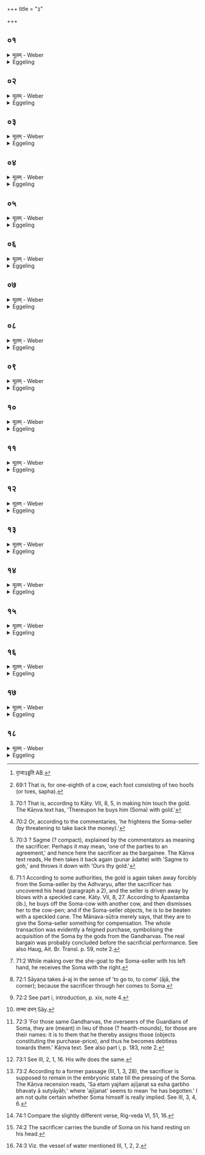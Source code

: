 +++
title = "३"

+++






##  ०१
<details><summary>मूलम् - Weber</summary>

स वै रा᳘जानम् पणते॥  
स यद्रा᳘जानम् प᳘णते त᳘स्मादिद᳘ᳫं᳘ सकृत्स᳘र्वम् प᳘ण्यᳫं स᳘ आह सो᳘मविक्रयिन्क्र᳘य्यस्ते सो᳘मो राजा३इ᳘ति क्र᳘य्य इ᳘त्याह सोमविक्रयी तं वै᳘ ते क्रीणानी᳘ति क्रीणीही᳘त्याह सोमविक्रयी᳘ कल᳘या ते क्रीणानीति भू᳘यो वा अ᳘तः सो᳘मो रा᳘जार्हती᳘त्याह सोमविक्रयी भू᳘य एवा᳘तः सो᳘मो राजा᳘र्हति [^wbr_1] महाॗᳫंॗस्त्वेव गो᳘र्महिमे᳘त्यध्वर्युः᳟॥  

[^wbr_1]: रा᳘जा३इ᳘ति AB.
</details>

<details><summary>Eggeling</summary>

1. He bargains for the king (Soma); and because he bargains for the king, therefore any and everything is vendible here. He says, 'Soma-seller, is thy king Soma for sale?'--'He is for sale,' says the Soma-seller.--'I will buy him of thee!'--'Buy him!' says the Soma-seller.--'I will buy him of thee for one-sixteenth (of the cow).'--'King Soma, surely, is worth more than that!' says the Soma-seller.--'Yea, King Soma is worth more than that; but great, surely, is the greatness of the cow,' says the Adhvaryu.
</details>


##  ०२
<details><summary>मूलम् - Weber</summary>

गोर्वै᳘ प्रतिधुक्॥  
त᳘स्यै शृतं त᳘स्यै श᳘रस्त᳘स्यै द᳘धि त᳘स्यै म᳘स्तु त᳘स्या आत᳘ञ्चनं त᳘स्यै न᳘वनीतं त᳘स्यै घृतं त᳘स्या आमि᳘क्षा त᳘स्यै वा᳘जिनम्॥
</details>

<details><summary>Eggeling</summary>

2. 'From the cow (comes) fresh milk, from her boiled milk, from her cream, from her sour curds, from her sour cream, from her curdled milk, from her butter, from her ghee, from her clotted curds, from her whey:
</details>


##  ०३
<details><summary>मूलम् - Weber</summary>

शफे᳘न ते क्रीणानी᳘ति॥  
भू᳘यो वा अ᳘तः सो᳘मो रा᳘जार्हती᳘त्याह सोमविक्रयी भू᳘य एवा᳘तः सो᳘मो राजा᳘र्हति महाॗᳫंॗस्त्वेव गो᳘र्महिमे᳘त्यध्वर्यु᳘रेता᳘न्येव द᳘श वीॗर्याण्युदाख्या᳘याह पदा᳘ ते ऽर्धे᳘न ते ग᳘वा ते क्रीणामी᳘ति क्रीतः सो᳘मो राजे᳘त्याह सोमविक्रयी व᳘यांसि प्र᳘ब्रूहीति॥
</details>

<details><summary>Eggeling</summary>

3. I will buy him of thee for one hoof [^egg_185]!'--'King Soma, surely, is worth more than that!' says the Soma-seller.--'Yea, King Soma is worth more than that, but great, surely, is the greatness of the cow,' replies the Adhvaryu; and, having (each time) enumerated the same ten virtues, he says, 'I will buy him of thee for one foot,'--'for half (the cow),'--'for the cow!'--'King Soma has been bought!' says the Soma-seller, 'name the kinds!'

[^egg_185]: 69:1 That is, for one-eighth of a cow, each foot consisting of two hoofs (or toes, śapha).
</details>


##  ०४
<details><summary>मूलम् - Weber</summary>

स᳘ आह॥  
चन्द्रं᳘ ते व᳘स्त्रं ते छा᳘गा ते धेनु᳘स्ते मिथुनौ᳘ ते गा᳘वौ तिस्र᳘स्ते ऽन्या इ᳘ति स य᳘दर्वाक्प᳘णन्ते परः᳘ सम्पाद᳘यन्ति त᳘स्मादिद᳘ᳫं᳘ सकृत्स᳘र्वम् प᳘ण्यमर्वाक्प᳘णन्ते परः स᳘म्पादयन्त्यथ य᳘दध्वर्यु᳘रेव गो᳘र्वीॗर्याण्युदाच᳘ष्टे न सो᳘मस्य सोमविक्रयी᳘ महितो वै सो᳘मो देवो हि सोमो᳘ ऽथत᳘दध्वर्युर्गा᳘म् महयति त᳘स्यै प᳘श्यन्वीॗर्याणि क्रीणादि᳘ति त᳘स्मादध्वर्यु᳘रेव गो᳘र्वीॗर्याण्युदाच᳘ष्टे न सो᳘मस्य सोमविक्रयी᳟॥
</details>

<details><summary>Eggeling</summary>

4. He (the Adhvaryu) says, 'Gold is thine, a cloth is thine, a goat is thine, a milch cow is thine, a pair of kine is thine, three other (cows) are thine!' And because they first bargain and afterwards come to terms, therefore about any and everything that is for sale here, people first bargain and afterwards

come to terms. And the reason why only the Adhvaryu enumerates the virtues of the cow, and not the Soma-seller those of the Soma, is that Soma is already glorified, since Soma is a god. And the Adhvaryu thereby glorifies the cow, thinking, 'Seeing her virtues he shall buy her!' This is why only the Adhvaryu enumerates the virtues of the cow, and not the Soma-seller those of the Soma.
</details>


##  ०५
<details><summary>मूलम् - Weber</summary>

अ᳘थ यत्प᳘ञ्च कृ᳘त्वः प᳘णते॥  
संवत्सर᳘सम्मितो वै᳘ यज्ञः प᳘ञ्च वा᳘ ऋत᳘वः संवत्सर᳘स्य त᳘म् पञ्च᳘भिराप्नोति त᳘स्मात्प᳘ञ्च कृ᳘त्वः पणते॥
</details>

<details><summary>Eggeling</summary>

5. And as to his bargaining five times:--the sacrifice being of equal measure with the year, and there being five seasons in the year, he thus obtains it (the sacrifice, Soma) in five (divisions), and therefore he bargains five times.
</details>


##  ०६
<details><summary>मूलम् - Weber</summary>

अ᳘थ हि᳘रण्ये वाचयति॥  
शुक्रं᳘ त्वा शुक्रे᳘ण क्रीणामी᳘ति शुॗक्रᳫं ह्येतछुक्रे᳘ण क्रीणा᳘ति यत्सो᳘मᳫं हि᳘रण्येन चन्द्रं᳘ चन्द्रेणे᳘ति चॗन्द्रᳫं ह्येत᳘च्चन्द्रे᳘ण क्रीणा᳘ति यत्सो᳘मᳫं हि᳘रण्येनामृ᳘तममृ᳘तेने᳘त्यमृॗतᳫं ह्येतदमृ᳘तेन क्रीणा᳘ति यत्सो᳘मᳫं हि᳘रण्येन॥
</details>

<details><summary>Eggeling</summary>

6. He then makes (the sacrificer) say on the gold [^egg_186] (Vāj. S. IV, 26), 'Thee, the pure, I buy with the pure,' for he indeed buys the pure with the pure, when (he buys) Soma with gold;--'the brilliant with the brilliant,' for he indeed buys the brilliant with the brilliant, when (he buys) Soma with gold;--'the immortal with the immortal,' for he indeed buys the immortal with the immortal, when (he buys) Soma with gold.

[^egg_186]: 70:1 That is, according to Kāty. VII, 8, 5, in making him touch the gold. The Kāṇva text has, 'Thereupon he buys him (Soma) with gold.'
</details>


##  ०७
<details><summary>मूलम् - Weber</summary>

अ᳘थ सोमविक्रयि᳘णमभिप्र᳘कम्पयति॥  
सग्मे᳘ ते गोरि᳘ति य᳘जमाने ते गौरि᳘त्येॗवैत᳘दाह तद्य᳘जमानमभ्याहृ᳘त्य न्य᳘स्थत्यस्मे᳘ ते चन्द्राणी᳘ति स᳘ आत्म᳘न्येव᳘ वीर्यं᳘ धत्ते श᳘रीरमेव᳘ सोमविक्रयी᳘ हरते तत्त᳘तः सोमविक्रय्या᳘दत्ते॥
</details>

<details><summary>Eggeling</summary>

7. He then tempts [^egg_187] the Soma-seller (with the gold): 'In compensation [^egg_188] for thy cow,' whereby he means to say, 'With the sacrificer (be) thy cow!'

[^egg_187]: 70:2 Or, according to the commentaries, 'he frightens the Soma-seller (by threatening to take back the money).'

[^egg_188]: 70:3 ? Sagme (? compact), explained by the commentators as meaning the sacrificer. Perhaps it may mean, 'one of the parties to an agreement,' and hence here the sacrificer as the bargainee. The Kāṇva text reads, He then takes it back again (punar ādatte) with 'Sagme to goḥ,' and throws it down with 'Ours thy gold.'

 He then draws it (the gold) back towards the sacrificer, and throws it down, with, 'Ours be thy gold!' whereby he (the sacrificer) takes unto himself the vital energy, and the Soma-seller gets only the body. Thereupon the Soma-seller takes it [^egg_189].

[^egg_189]: 71:1 According to some authorities, the gold is again taken away forcibly from the Soma-seller by the Adhvaryu, after the sacrificer has uncovered his head (paragraph a 2), and the seller is driven away by blows with a speckled cane. Kāty. VII, 8, 27. According to Āpastamba (ib.), he buys off the Soma-cow with another cow, and then dismisses her to the cow-pen; and if the Soma-seller objects, he is to be beaten with a speckled cane. The Mānava-sūtra merely says, that they are to give the Soma-seller something for compensation. The whole transaction was evidently a feigned purchase, symbolising the acquisition of the Soma by the gods from the Gandharvas. The real bargain was probably concluded before the sacrificial performance. See also Haug, Ait. Br. Transl. p. 59, note 2.
</details>


##  ०८
<details><summary>मूलम् - Weber</summary>

अ᳘थाजा᳘याम् प्रतीचीनमुख्यां᳘ वाचयति॥  
त᳘पसस्तनू᳘रसी᳘ति त᳘पसो ह वा᳘ एषा᳘ प्रजा᳘पतेः स᳘म्भूता य᳘दजा त᳘स्मादाह त᳘पसस्तनू᳘रसी᳘ति प्रजा᳘पतेर्व᳘र्ण इ᳘ति सा यत्त्रिः᳘ संवत्सर᳘स्य विजा᳘यते ते᳘न प्रजा᳘पतेर्व᳘र्णः परमे᳘ण पशु᳘ना क्रीयस इ᳘ति सा यत्त्रिः᳘ संवत्सर᳘स्य विजा᳘यते ते᳘न परमः᳘ पशुः᳘ सहस्रपोष᳘म् पुषेयमि᳘त्याशि᳘षमेॗवैतदा᳘शास्ते भूमा वै᳘ सह᳘स्रम् भूमा᳘नं गछानी᳘त्येॗवैत᳘दाह॥
</details>

<details><summary>Eggeling</summary>

8. He then makes him (the sacrificer) say on the she-goat, which stands facing the west, 'Thou art the bodily form of fervour,'--that she-goat was indeed produced as the bodily form of fervour, of Prajāpati; hence he says, 'Thou art the bodily form of fervour,'--'Prajāpati's kind,' because she brings forth three times in the year, therefore she is Prajāpati's kind. 'Thou art bought with the most excellent animal,' because she brings forth three times in the year, she is the most excellent of animals. 'May I increase with a thousandfold increase!' Thereby he implores a blessing: a thousand meaning abundance, he thereby means to say, 'May I obtain abundance!'
</details>


##  ०९
<details><summary>मूलम् - Weber</summary>

स वा᳘ अने᳘नैॗवाजा᳘म् प्र᳘यछति॥  
अने᳘न रा᳘जानमा᳘दत्त आजा᳘ ह वै ना᳘मैषा य᳘दॗजैत᳘याॗ ह्येनमन्तत आ᳘जति [‍^2] ता᳘मेत᳘त्परो ऽक्षमजेत्या᳘चक्षते॥  

[^wbr_2]: आजत् Sây.
</details>

<details><summary>Eggeling</summary>

9. With that (text) he gives the she-goat, with that he takes the king [^egg_190]; for ajā (goat) doubtless

[^egg_190]: 71:2 While making over the she-goat to the Soma-seller with his left hand, he receives the Soma with the right.

means the same as ājā (driving thither [^egg_191]), since it is through her (the she-goat) that he finally drives him (Soma) thither. It is thus in a mystic sense that they call her 'ajā.'

[^egg_191]: 72:1 Sāyaṇa takes ā-aj in the sense of 'to go to, to come' (ājā, the corner); because the sacrificer through her comes to Soma.
</details>


##  १०
<details><summary>मूलम् - Weber</summary>

अ᳘थ रा᳘जानमा᳘दत्ते॥  
मित्रो᳘ न ए᳘हि सु᳘मित्रध इ᳘ति शिवो᳘ नः शान्त एही᳘त्येॗवैत᳘दाह तं य᳘जमानस्य दक्षिण᳘ ऊरौ᳘ प्रत्यु᳘ह्य वा᳘सो नि᳘दधाती᳘न्द्रस्योरुमा᳘विश द᳘क्षिणमि᳘त्येष वा अत्रे᳘न्द्रो भवति यद्य᳘जमानस्त᳘स्मादाहेन्द्रस्योरुमा᳘विश द᳘क्षिणमि᳘त्युश᳘न्नुश᳘न्तमि᳘ति प्रियः᳘ प्रियमि᳘त्येॗवैत᳘दाह स्योनः᳘ स्योनमि᳘ति शिवः᳘ शिवमि᳘त्येॗवैत᳘दाह॥
</details>

<details><summary>Eggeling</summary>

10. He takes the king, with the text (Vāj. S. IV, 27), 'Come to us, a friend, bestowing good friends!' whereby he means to say, 'Come to us, as a kind and propitious one!' Having pushed back the garment on the sacrificer's right thigh, he lays him (Soma) down thereon, with the text, 'Seat thee on Indra's right thigh,'--for he, the sacrificer, is at present Indra [^egg_192]: therefore he says, 'Seat thee on Indra's right thigh;'--'willing on the willing,' whereby he means to say, 'beloved on the beloved one;'--'tender on the tender!' whereby he means to say, 'propitious on the propitious one.'

[^egg_192]: 72:2 See part i, introduction, p. xix, note 4.
</details>


##  ११
<details><summary>मूलम् - Weber</summary>

अ᳘थ सोमक्र᳘यणान᳘नुदिशति॥  
स्वा᳘न भ्राजा᳘ङ्घरे ब᳘म्भारे ह᳘स्त सु᳘हस्त कृशानवेते᳘ वः सोमक्र᳘यणास्ता᳘न्रक्षध्वम् मा᳘ वो दभन्नि᳘ति [^wbr_3] धि᳘ष्ण्यानां वा᳘ एते भा᳘जनेनैता᳘नि वै धि᳘ष्ण्यानां ना᳘मानि ता᳘न्येॗवैभ्य एतद᳘न्वदिक्षत॥  

[^wbr_3]: तान्मा दभन् Sây.
</details>

<details><summary>Eggeling</summary>

11. Thereupon he (the sacrificer) assigns (to the Gandharvas) the objects constituting the purchase price for the Soma, with the text, 'O Svāna, Bhrāja, Aṅghāri, Bambhāri, Hasta, Suhasta, Kr̥śānu! these are your wages for Soma: keep them! may they not fail you!' Now those (Gandharvas) are instead of the hearth-mounds--these being the names of the hearth-mounds--it is these very (names) that he thereby has assigned to them [^egg_193].

[^egg_193]: 72:3 'For those same Gandharvas, the overseers of the Guardians of Soma, they are (meant) in lieu of those (? hearth-mounds), for those are their names: it is to them that he thereby assigns those (objects constituting the purchase-price), and thus he becomes debtless towards them.' Kāṇva text. See also part i, p. 183, note 2.
</details>


##  १२
<details><summary>मूलम् - Weber</summary>

अथात्रा᳘पोर्णुते॥  
ग᳘र्भो वा᳘ एष᳘ भवति यो दी᳘क्षते प्रा᳘वृता वै ग᳘र्भा उ᳘ल्वेनेव जरा᳘युणेव तम᳘त्राजीजनत त᳘स्माद᳘पोर्णुत एष वा अ᳘त्र ग᳘र्भो भवति त᳘स्मात्प᳘रिवृतो भवति प᳘रिवृता इव हि ग᳘र्भो उ᳘ल्बेनेव जरा᳘युणेव॥
</details>

<details><summary>Eggeling</summary>

12. He now uncovers (his head [^egg_194]); for he who is consecrated becomes an embryo, and embryos are enveloped both in the amnion and the outer membrane: him (the sacrificer or sacrifice) he has now brought forth, and therefore he uncovers himself. Now it is he (Soma [^egg_195]) that becomes an embryo, and therefore he is enveloped, since embryos are, as it were, enveloped both in the amnion and the outer membrane.

[^egg_194]: 73:1 See III, 2, 1, 16. His wife does the same.

[^egg_195]: 73:2 According to a former passage (III, 1, 3, 28), the sacrificer is supposed to remain in the embryonic state till the pressing of the Soma. The Kāṇva recension reads, 'Sa etam yajñam ajījanat sa esha garbho bhavaty ā sutyāyāḥ;' where 'ajījanat' seems to mean 'he has begotten.' I am not quite certain whether Soma himself is really implied. See III, 3, 4, 6.
</details>


##  १३
<details><summary>मूलम् - Weber</summary>

अ᳘थ वाचयति॥  
प᳘रि माग्ने दु᳘श्चरिताद्बाधस्वा᳘ मा सु᳘चरिते भजेत्या᳘सीनं वा᳘ एनमेष आ᳘गछति स आ᳘गत उ᳘त्तिष्ठति त᳘न्मिथ्या᳘करोति व्रतम् प्र᳘मीणाति त᳘स्यो हैषा प्रा᳘यश्चित्तिस्त᳘थो हास्यैतन्न᳘ मिथ्या᳘कृतम् भ᳘वति न᳘ व्रतम् प्र᳘मीणाति त᳘स्मादाह प᳘रि माग्ने दु᳘श्चरिताद्बाधस्वा᳘ मा सु᳘चरिते भजे᳘ति॥
</details>

<details><summary>Eggeling</summary>

13. He then makes (the sacrificer) say the text (Vāj. S. IV, 28), 'Keep me, O Agni, from evil ways! let me share in the right ways.' Now he (Soma) approaches him while he is seated, and when he has come, he rises: thereby he does wrong and breaks the vow. This, then, is his expiation of that (transgression), and thus no wrong is thereby done, and he breaks not the vow: therefore he says, 'Keep me, O Agni, from evil ways! let me share in the right ways!'
</details>


##  १४
<details><summary>मूलम् - Weber</summary>

अ᳘थ रा᳘जानमादा᳘यो᳘त्तिष्ठति॥  
उदा᳘युषा स्वायुषो᳘दस्थाममृ᳘तां अन्वि᳘त्यमृ᳘तं वा᳘ एॗषो ऽनुत्तिष्ठात यः सो᳘मं क्रीतं त᳘स्मादाहोदा᳘युषा स्वायुषो᳘दस्थाममृतां अन्वि᳘ति॥
</details>

<details><summary>Eggeling</summary>

14. Having then taken the king, he rises, with the text, 'With new life, with good life, am I risen after the immortals;' for he who rises after the bought Soma, rises indeed after the immortal: therefore he says,' With new life, with good life, am I risen after the immortals.'
</details>


##  १५
<details><summary>मूलम् - Weber</summary>

अ᳘थ रा᳘जानमादा᳘यारो᳘हणमभिप्रै᳘ति॥  
प्र᳘ति प᳘न्थामपद्महि स्वस्ति गा᳘मनेह᳘सम् ये᳘न वि᳘श्वाः प᳘रि द्वि᳘षो वृण᳘क्ति विन्द᳘ते वस्वि᳘ति॥
</details>

<details><summary>Eggeling</summary>

15. Thereupon he takes the king and goes towards the car, with the text (Vāj. S. IV, 29), 'We have

entered upon the path that leadeth to wellbeing, free from danger; whereon he escheweth all haters, and meeteth with good [^egg_196].'

[^egg_196]: 74:1 Compare the slightly different verse, Rig-veda VI, 51, 16.
</details>


##  १६
<details><summary>मूलम् - Weber</summary>

देवा᳘ ह वै᳘ यज्ञं᳘ तन्वानाः᳟᳟॥  
ते ऽसुररक्षसे᳘भ्य आसण्गा᳘द्भिभयां᳘ चक्रुस्त᳘ एतद्य᳘जुः स्वस्त्य᳘यनं ददृशुस्त᳘ एते᳘न य᳘जुषा नाष्ट्रा र᳘क्षांस्यपह᳘त्यैत᳘स्य य᳘जुषो᳘ ऽभये ऽनाष्ट्रे᳘ निवाते᳘ स्वस्ति स᳘माश्नुवत त᳘थो एॗवैष᳘ एते᳘न य᳘जुषा नाष्ट्रा र᳘क्षांस्यपह᳘त्यैत᳘स्य य᳘जुषो᳘ ऽभये ऽनाष्ट्रे᳘ निवाते᳘ स्वस्ति स᳘मश्नुते त᳘स्मादाह प्र᳘ति प᳘न्थामपद्महि स्वस्ति गा᳘मनेह᳘सम् येन वि᳘श्वाः प᳘रि द्वि᳘षो वृण᳘क्ति विन्द᳘ते वस्वि᳘ति॥
</details>

<details><summary>Eggeling</summary>

16. Now, once on a time, the gods, while performing sacrifice, were afraid of an attack from the Asura-Rakshas. They perceived that prayer for a safe journey; and having warded off the evil spirits by means of that prayer, they attained wellbeing in the safe and foeless shelter of that prayer. And so does he now ward off the evil spirits by means of that prayer, and attain wellbeing in the safe and foeless shelter of that prayer. For this reason he says, 'We have entered upon the path that leadeth to well-being, free from danger; whereon he escheweth all haters and meeteth with good.'
</details>


##  १७
<details><summary>मूलम् - Weber</summary>

तं वा इ᳘ति हरन्ति॥  
अ᳘नसा प᳘रिवहन्ति मह᳘यन्त्येॗवैनमेतत्त᳘स्माछीर्ष्णा वी᳘जᳫं हरन्त्य᳘नसोदा᳘वहन्ति॥
</details>

<details><summary>Eggeling</summary>

17. They carry him thus [^egg_197], and (afterwards) drive him about on the cart; whereby they exalt him: for this reason they carry the seed on their head (to the field), and bring in (the corn) on the cart.

[^egg_197]: 74:2 The sacrificer carries the bundle of Soma on his hand resting on his head.
</details>


##  १८
<details><summary>मूलम् - Weber</summary>

अ᳘थ य᳘दपाम᳘न्ते क्रीणा᳘ति॥  
र᳘सो वा आ᳘पः स᳘रसमेॗवैत᳘त्क्रीणात्य᳘थ यद्धि᳘रण्यम् भ᳘वति स᳘शुक्रमेॗवैतत्क्रीणात्यथ यद्वा᳘सो भ᳘वति स᳘त्वचसमेॗवैत᳘त्क्रीणात्य᳘थ य᳘दजा भ᳘वति स᳘तपसमेॗवैत᳘त्क्रीणात्यथ य᳘द्धेनुर्भ᳘वति सा᳘शिरमेॗवैतत्क्रीणात्यथ य᳘न्मिथुनौ भ᳘वतः स᳘मिथुनमेॗवैत᳘त्क्रीणाति तं वै᳘ दश᳘भिरेव᳘ क्रीणीयान्नादशभिर्दशाक्षरा वै᳘ विरा᳘ड्वैराजः सो᳘मस्त᳘स्माद्दश᳘भिरेव᳘ क्रीणीयान्ना᳘दशभिः॥
</details>
<details><summary>Eggeling</summary>

18. Now the reason why he buys (the Soma) near water [^egg_198] is that--water meaning sap--he thereby buys Soma sapful; and as to there being gold, he thereby buys him lustrous; and as to there being a cloth, he thereby buys him with his skin; and as to there being a she-goat, he thereby buys him fervid; and as to there being a milch cow, he thereby buys him with the milk to be mixed with him; and as to there being a pair (of kine), he thereby buys him with a mate.--He should buy him with ten (objects), and

[^egg_198]: 74:3 Viz. the vessel of water mentioned III, 1, 2, 2.

not with other than ten, for the virāj consists of ten syllables, and Soma is of virāj nature: therefore he should buy him with ten (objects) and not with other than ten.
</details>

